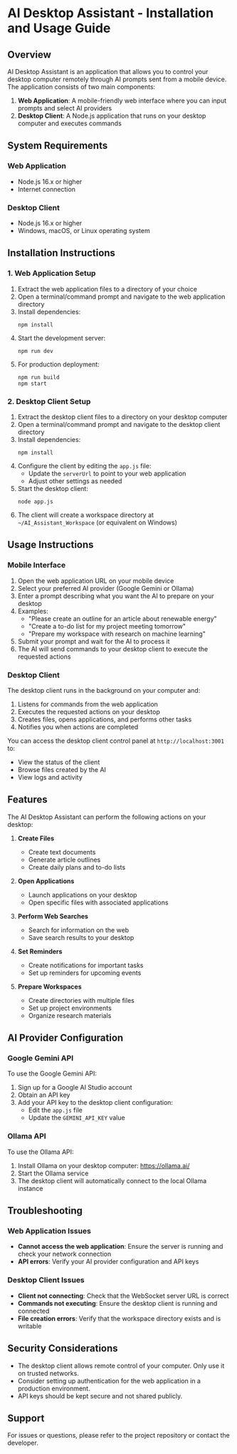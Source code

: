 # AI Desktop Assistant - Installation and Usage Guide

## Overview

AI Desktop Assistant is an application that allows you to control your desktop computer remotely through AI prompts sent from a mobile device. The application consists of two main components:

1. **Web Application**: A mobile-friendly web interface where you can input prompts and select AI providers
2. **Desktop Client**: A Node.js application that runs on your desktop computer and executes commands

## System Requirements

### Web Application
- Node.js 16.x or higher
- Internet connection

### Desktop Client
- Node.js 16.x or higher
- Windows, macOS, or Linux operating system

## Installation Instructions

### 1. Web Application Setup

1. Extract the web application files to a directory of your choice
2. Open a terminal/command prompt and navigate to the web application directory
3. Install dependencies:
   ```
   npm install
   ```
4. Start the development server:
   ```
   npm run dev
   ```
5. For production deployment:
   ```
   npm run build
   npm start
   ```

### 2. Desktop Client Setup

1. Extract the desktop client files to a directory on your desktop computer
2. Open a terminal/command prompt and navigate to the desktop client directory
3. Install dependencies:
   ```
   npm install
   ```
4. Configure the client by editing the `app.js` file:
   - Update the `serverUrl` to point to your web application
   - Adjust other settings as needed
5. Start the desktop client:
   ```
   node app.js
   ```
6. The client will create a workspace directory at `~/AI_Assistant_Workspace` (or equivalent on Windows)

## Usage Instructions

### Mobile Interface

1. Open the web application URL on your mobile device
2. Select your preferred AI provider (Google Gemini or Ollama)
3. Enter a prompt describing what you want the AI to prepare on your desktop
4. Examples:
   - "Please create an outline for an article about renewable energy"
   - "Create a to-do list for my project meeting tomorrow"
   - "Prepare my workspace with research on machine learning"
5. Submit your prompt and wait for the AI to process it
6. The AI will send commands to your desktop client to execute the requested actions

### Desktop Client

The desktop client runs in the background on your computer and:

1. Listens for commands from the web application
2. Executes the requested actions on your desktop
3. Creates files, opens applications, and performs other tasks
4. Notifies you when actions are completed

You can access the desktop client control panel at `http://localhost:3001` to:
- View the status of the client
- Browse files created by the AI
- View logs and activity

## Features

The AI Desktop Assistant can perform the following actions on your desktop:

1. **Create Files**
   - Create text documents
   - Generate article outlines
   - Create daily plans and to-do lists

2. **Open Applications**
   - Launch applications on your desktop
   - Open specific files with associated applications

3. **Perform Web Searches**
   - Search for information on the web
   - Save search results to your desktop

4. **Set Reminders**
   - Create notifications for important tasks
   - Set up reminders for upcoming events

5. **Prepare Workspaces**
   - Create directories with multiple files
   - Set up project environments
   - Organize research materials

## AI Provider Configuration

### Google Gemini API

To use the Google Gemini API:

1. Sign up for a Google AI Studio account
2. Obtain an API key
3. Add your API key to the desktop client configuration:
   - Edit the `app.js` file
   - Update the `GEMINI_API_KEY` value

### Ollama API

To use the Ollama API:

1. Install Ollama on your desktop computer: https://ollama.ai/
2. Start the Ollama service
3. The desktop client will automatically connect to the local Ollama instance

## Troubleshooting

### Web Application Issues

- **Cannot access the web application**: Ensure the server is running and check your network connection
- **API errors**: Verify your AI provider configuration and API keys

### Desktop Client Issues

- **Client not connecting**: Check that the WebSocket server URL is correct
- **Commands not executing**: Ensure the desktop client is running and connected
- **File creation errors**: Verify that the workspace directory exists and is writable

## Security Considerations

- The desktop client allows remote control of your computer. Only use it on trusted networks.
- Consider setting up authentication for the web application in a production environment.
- API keys should be kept secure and not shared publicly.

## Support

For issues or questions, please refer to the project repository or contact the developer.
